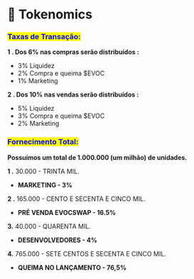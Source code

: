 # 🎯 Tokenomics

### <mark style="color:blue;">Taxas de Transação:</mark>

**1 .  Dos 6% nas compras serão distribuídos :**&#x20;

* 3% Liquidez
* 2% Compra e queima $EVOC
* 1%  Marketing

**2 .  Dos 10% nas vendas serão distribuídos  :**&#x20;

* 5% Liquidez
* 3% Compra e queima $EVOC
* 2% Marketing

### <mark style="color:purple;"><mark style="color:blue;">Fornecimento Total:<mark style="color:blue;"></mark>

**Possuímos um total de 1.000.000 (um milhão) de unidades.**

**1 .**  30.000 - TRINTA MIL.

* **MARKETING  - 3%**                                             &#x20;

**2 .** 165.000 - CENTO E SECENTA E CINCO MIL.

* **PRÉ VENDA EVOCSWAP - 16.5%**

**3.**  40.000 - QUARENTA MIL.

* **DESENVOLVEDORES - 4%**&#x20;

**4.**  765.000 - SETE CENTOS E SECENTA E CINCO MIL.

* **QUEIMA NO LANÇAMENTO - 76,5%**                        &#x20;

